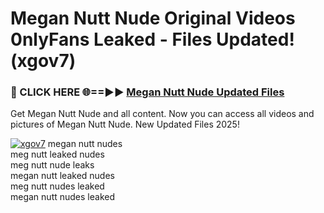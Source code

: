 # Megan Nutt Nude Original Videos 0nlyFans Leaked - Files Updated! (xgov7)

<h3>🔴 CLICK HERE 🌐==►► <a href="https://tinyurl.com/52m3yx9h" rel="nofollow">Megan Nutt Nude Updated Files</a></h3>

Get Megan Nutt Nude and all content. Now you can access all videos and pictures of Megan Nutt Nude. New Updated Files 2025!

[![xgov7](https://i.imgur.com/TnHtlc8.gif)](https://tinyurl.com/52m3yx9h)
megan nutt nudes<br>
meg nutt leaked nudes<br>
meg nutt nude leaks<br>
megan nutt leaked nudes<br>
meg nutt nudes leaked<br>
megan nutt nudes leaked